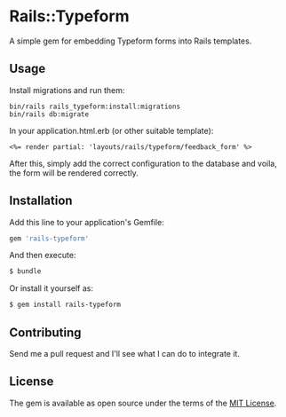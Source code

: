 # Rails::Typeform

A simple gem for embedding Typeform forms into Rails templates.

## Usage

Install migrations and run them:

```
bin/rails rails_typeform:install:migrations
bin/rails db:migrate
```

In your application.html.erb (or other suitable template):

```
<%= render partial: 'layouts/rails/typeform/feedback_form' %>
```

After this, simply add the correct configuration to the database
and voila, the form will be rendered correctly.

## Installation
Add this line to your application's Gemfile:

```ruby
gem 'rails-typeform'
```

And then execute:
```bash
$ bundle
```

Or install it yourself as:
```bash
$ gem install rails-typeform
```

## Contributing

Send me a pull request and I'll see what I can do to integrate it.

## License
The gem is available as open source under the terms of the [MIT License](https://opensource.org/licenses/MIT).
